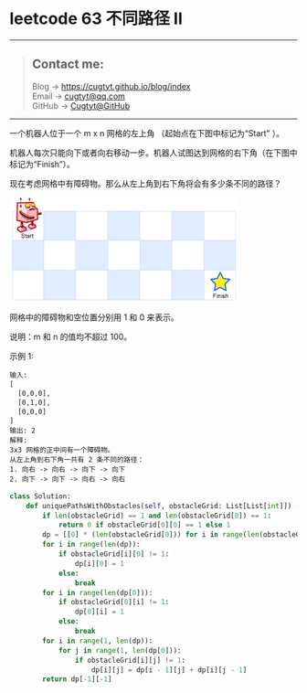 # leetcode 63 不同路径 II

---
> ## Contact me:
> Blog -> <https://cugtyt.github.io/blog/index>  
> Email -> <cugtyt@qq.com>  
> GitHub -> [Cugtyt@GitHub](https://github.com/Cugtyt)

---

一个机器人位于一个 m x n 网格的左上角 （起始点在下图中标记为“Start” ）。

机器人每次只能向下或者向右移动一步。机器人试图达到网格的右下角（在下图中标记为“Finish”）。

现在考虑网格中有障碍物。那么从左上角到右下角将会有多少条不同的路径？

![](R/robot_maze.png)

网格中的障碍物和空位置分别用 1 和 0 来表示。

说明：m 和 n 的值均不超过 100。

示例 1:
```
输入:
[
  [0,0,0],
  [0,1,0],
  [0,0,0]
]
输出: 2
解释:
3x3 网格的正中间有一个障碍物。
从左上角到右下角一共有 2 条不同的路径：
1. 向右 -> 向右 -> 向下 -> 向下
2. 向下 -> 向下 -> 向右 -> 向右
```

``` python
class Solution:
    def uniquePathsWithObstacles(self, obstacleGrid: List[List[int]]) -> int:
        if len(obstacleGrid) == 1 and len(obstacleGrid[0]) == 1:
            return 0 if obstacleGrid[0][0] == 1 else 1
        dp = [[0] * (len(obstacleGrid[0])) for i in range(len(obstacleGrid))]
        for i in range(len(dp)):
            if obstacleGrid[i][0] != 1:
                dp[i][0] = 1
            else: 
                break
        for i in range(len(dp[0])):
            if obstacleGrid[0][i] != 1:
                dp[0][i] = 1
            else: 
                break
        for i in range(1, len(dp)):
            for j in range(1, len(dp[0])):
                if obstacleGrid[i][j] != 1:
                    dp[i][j] = dp[i - 1][j] + dp[i][j - 1]
        return dp[-1][-1]
```